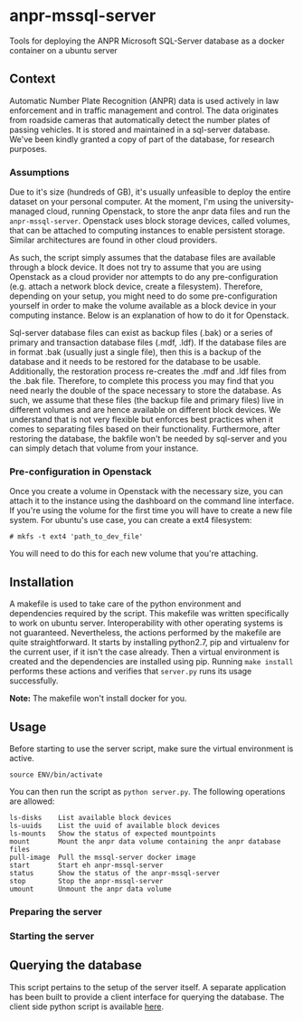 # anpr-mssql-server
Tools for deploying the ANPR Microsoft SQL-Server database as a docker container on a ubuntu server

## Context
Automatic Number Plate Recognition (ANPR) data is used actively in law enforcement and in traffic management and control. The data originates from roadside cameras that automatically detect the number plates of passing vehicles. It is stored and maintained in a sql-server database. We've been kindly granted a copy of part of the database, for research purposes.

### Assumptions

Due to it's size (hundreds of GB), it's usually unfeasible to deploy the entire dataset on your personal computer. At the moment, I'm using the university-managed cloud, running Openstack, to store the anpr data files and run the `anpr-mssql-server`. Openstack uses block storage devices, called volumes, that can be attached to computing instances to enable persistent storage. Similar architectures are found in other cloud providers.

As such, the script simply assumes that the database files are available through a block device. It does not try to assume that you are using Openstack as a cloud provider nor attempts to do any pre-configuration (e.g. attach a network block device, create a filesystem). Therefore, depending on your setup, you might need to do some pre-configuration yourself in order to make the volume available as a block device in your computing instance. Below is an explanation of how to do it for Openstack.

Sql-server database files can exist as backup files (.bak) or a series of primary and transaction database files (.mdf, .ldf). If the database files are in format .bak (usually just a single file), then this is a backup of the database and it needs to be restored for the database to be usable. Additionally, the restoration process re-creates the .mdf and .ldf files from the .bak file. Therefore, to complete this process you may find that you need nearly the double of the space necessary to store the database. As such, we assume that these files (the backup file and primary files) live in different volumes and are hence available on different block devices. We understand that is not very flexible but enforces best practices when it comes to separating files based on their functionality. Furthermore, after restoring the database, the bakfile won't be needed by sql-server and you can simply detach that volume from your instance.

### Pre-configuration in Openstack

Once you create a volume in Openstack with the necessary size, you can attach it to the instance using the dashboard on the command line interface. If you're using the volume for the first time you will have to create a new file system. For ubuntu's use case, you can create a ext4 filesystem:

```# mkfs -t ext4 'path_to_dev_file'```

You will need to do this for each new volume that you're attaching.

## Installation

A makefile is used to take care of the python environment and dependencies required by the script. This makefile was written specifically to work on ubuntu server. Interoperability with other operating systems is not guaranteed. Nevertheless, the actions performed by the makefile are quite straightforward. It starts by installing python2.7, pip and virtualenv for the current user, if it isn't the case already. Then a virtual environment is created and the dependencies are installed using pip. Running `make install` performs these actions and verifies that `server.py` runs its usage successfully.

**Note:** The makefile won't install docker for you.

## Usage

Before starting to use the server script, make sure the virtual environment is active.

```source ENV/bin/activate```

You can then run the script as `python server.py`. The following operations are allowed:

```
ls-disks    List available block devices
ls-uuids    List the uuid of available block devices
ls-mounts   Show the status of expected mountpoints
mount       Mount the anpr data volume containing the anpr database files
pull-image  Pull the mssql-server docker image
start       Start eh anpr-mssql-server
status      Show the status of the anpr-mssql-server
stop        Stop the anpr-mssql-server
umount      Unmount the anpr data volume
```

### Preparing the server

### Starting the server

## Querying the database

This script pertains to the setup of the server itself. A separate application has been built to provide a client interface for querying the database. The client side python script is available [here](https://github.com/NCL-CloudComputing/anpr-mssql-client).

